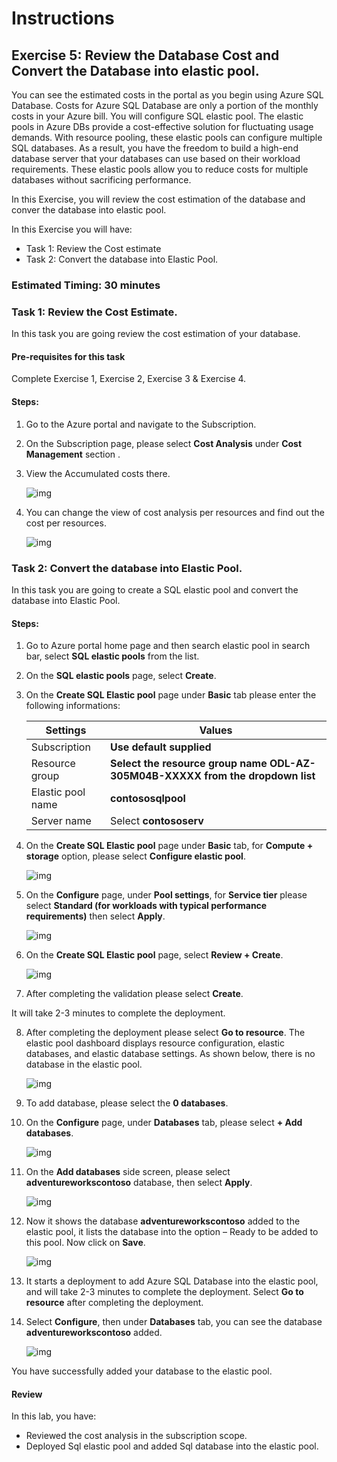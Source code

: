 # Instructions

## Exercise 5: Review the Database Cost and Convert the Database into elastic pool.

You can see the estimated costs in the portal as you begin using Azure SQL Database. Costs for Azure SQL Database are only a portion of the monthly costs in your Azure bill. You will configure SQL elastic pool. The elastic pools in Azure DBs provide a cost-effective solution for fluctuating usage demands. With resource pooling, these elastic pools can configure multiple SQL databases. As a result, you have the freedom to build a high-end database server that your databases can use based on their workload requirements. These elastic pools allow you to reduce costs for multiple databases without sacrificing performance.

In this Exercise, you will review the cost estimation of the database and conver the database into elastic pool.

In this Exercise you will have:

  + Task 1: Review the Cost estimate
  + Task 2: Convert the database into Elastic Pool.

### Estimated Timing: 30 minutes

### Task 1: Review the Cost Estimate.

In this task you are going review the cost estimation of your database.

#### Pre-requisites for this task

Complete Exercise 1, Exercise 2, Exercise 3 & Exercise 4.

#### Steps:

1. Go to the Azure portal and navigate to the Subscription. 

2. On the Subscription page, please select **Cost Analysis** under **Cost Management** section .

3. View the Accumulated costs there.

    ![img](../media/costd1.png)

4. You can change the view of cost analysis per resources and find out the cost per resources.

    ![img](../media/costd2.png)

### Task 2: Convert the database into Elastic Pool.

In this task you are going to create a SQL elastic pool and convert the database into Elastic Pool.

#### Steps:

1. Go to Azure portal home page and then search elastic pool in search bar, select **SQL elastic pools** from the list.

2. On the **SQL elastic pools** page, select **Create**.

3. On the **Create SQL Elastic pool** page under **Basic** tab please enter the following informations:

    | Settings | Values |
    |  -- | -- |
    | Subscription | **Use default supplied** |
    | Resource group | **Select the resource group name ODL-AZ-305M04B-XXXXX from the dropdown list** |
    | Elastic pool name | **contososqlpool** |
    | Server name | Select **contososerv** |

4. On the **Create SQL Elastic pool** page under **Basic** tab, for **Compute + storage** option, please select **Configure elastic pool**.

    ![img](../media/elast2.png) 

5. On the **Configure** page, under **Pool settings**, for **Service tier** please select **Standard (for workloads with typical performance requirements)** then select **Apply**.

    ![img](../media/L4E5T2S5.png) 

6. On the **Create SQL Elastic pool** page, select **Review + Create**.

    ![img](../media/elast4.png) 

7. After completing the validation please select **Create**.

It will take 2-3 minutes to complete the deployment.

8. After completing the deployment please select **Go to resource**. The elastic pool dashboard displays resource configuration, elastic databases, and elastic database settings. As shown below, there is no database in the elastic pool.

    ![img](../media/elast5.png) 

9. To add database, please select the **0 databases**.

10. On the **Configure** page, under **Databases** tab, please select **+ Add databases**.

    ![img](../media/elast6.png)

11. On the **Add databases** side screen, please select **adventureworkscontoso** database, then select **Apply**.

    ![img](../media/elast7.png)

12. Now it shows the database **adventureworkscontoso** added to the elastic pool, it lists the database into the option – Ready to be added to this pool. Now click on **Save**.

    ![img](../media/elast8.png)

13. It starts a deployment to add Azure SQL Database into the elastic pool, and will take 2-3 minutes to complete the deployment. Select **Go to resource** after completing the deployment.

14. Select **Configure**, then under **Databases** tab, you can see the database **adventureworkscontoso** added.

    ![img](../media/elast9.png)

You have successfully added your database to the elastic pool.

    
#### Review

In this lab, you have:

- Reviewed the cost analysis in the subscription scope.
- Deployed Sql elastic pool and added Sql database into the elastic pool.
